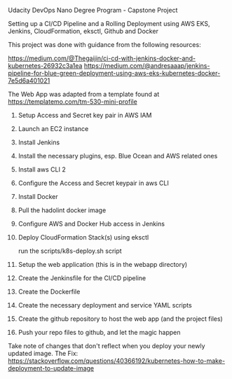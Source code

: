 Udacity DevOps Nano Degree Program - Capstone Project

Setting up a CI/CD Pipeline and a Rolling Deployment using AWS EKS, Jenkins, CloudFormation, eksctl, Github and Docker

This project was done with guidance from the following resources:

https://medium.com/@Thegaijin/ci-cd-with-jenkins-docker-and-kubernetes-26932c3a1ea
https://medium.com/@andresaaap/jenkins-pipeline-for-blue-green-deployment-using-aws-eks-kubernetes-docker-7e5d6a401021

The Web App was adapted from a template found at https://templatemo.com/tm-530-mini-profile

1. Setup Access and Secret key pair in AWS IAM
2. Launch an EC2 instance
3. Install Jenkins
4. Install the necessary plugins, esp. Blue Ocean and AWS related ones
5. Install aws CLI 2
6. Configure the Access and Secret keypair in aws CLI
6. Install Docker
7. Pull the hadolint docker image
8. Configure AWS and Docker Hub access in Jenkins
9. Deploy CloudFormation Stack(s) using eksctl

    run the scripts/k8s-deploy.sh script

10. Setup the web application (this is in the webapp directory)
11. Create the Jenkinsfile for the CI/CD pipeline
12. Create the Dockerfile
13. Create the necessary deployment and service YAML scripts
14. Create the github repository to host the web app (and the project files)
15. Push your repo files to github, and let the magic happen

Take note of changes that don't reflect when you deploy your newly updated image. The Fix: https://stackoverflow.com/questions/40366192/kubernetes-how-to-make-deployment-to-update-image
